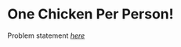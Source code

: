 One Chicken Per Person!
=============
Problem statement
_[here](https://open.kattis.com/problems/onechicken)_
